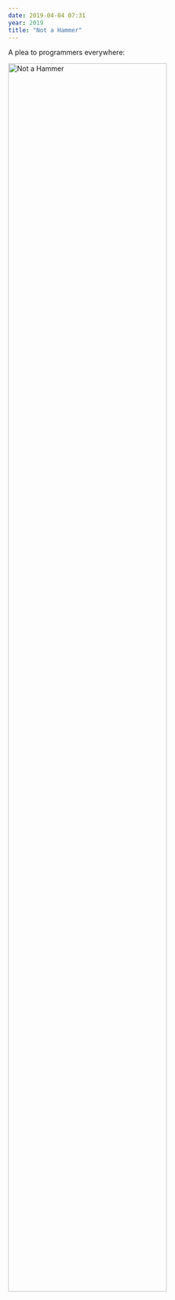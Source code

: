 ```yaml
---
date: 2019-04-04 07:31
year: 2019
title: "Not a Hammer"
---
```


A plea to programmers everywhere:

<img src="{{'/files/2019/04/not-a-hammer.png' | relative_url}}" alt="Not a Hammer" width="80%"/>

